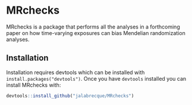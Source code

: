 
# MRchecks

MRchecks is a package that performs all the analyses in a forthcoming
paper on how time-varying exposures can bias Mendelian randomization
analyses.

## Installation

Installation requires devtools which can be installed with
`install.packages("devtools")`. Once you have `devtools` installed you
can install MRchecks with:

``` r
devtools::install_github("jalabrecque/MRchecks")
```
